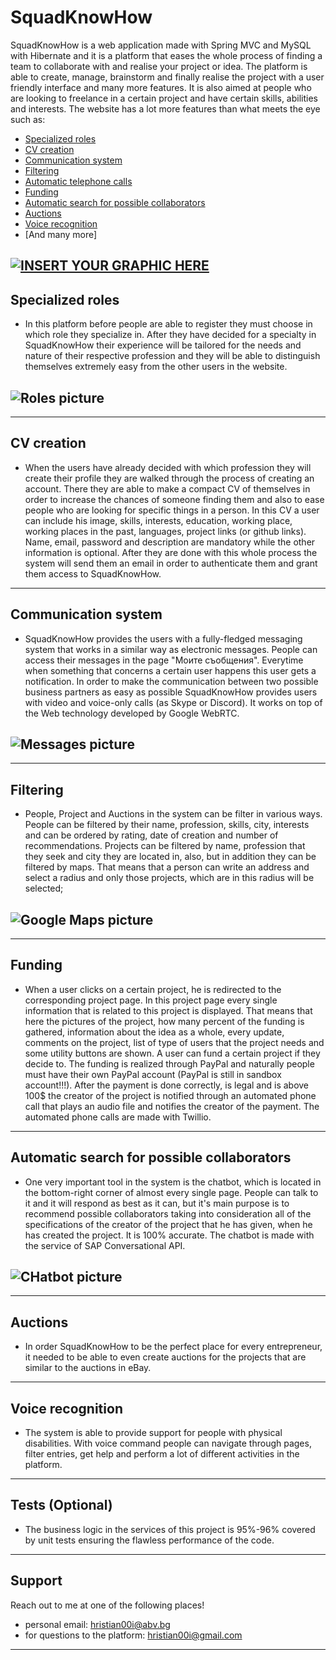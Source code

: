 # SquadKnowHow

SquadKnowHow is a web application made with Spring MVC and MySQL with Hibernate and it is a platform that eases the whole process of finding a team to collaborate with and realise your project or idea. The platform is able to create, manage, brainstorm and finally realise the project with a user friendly interface and many more features. It is also aimed at people who are looking to freelance in a certain project and have certain skills, abilities and interests. The website has a lot more features than what meets the eye such as:

- [Specialized roles](#specialized-roles)
- [CV creation](#cv-creation)
- [Communication system](#communication-system)
- [Filtering](#filtering)
- [Automatic telephone calls](#telephone-calls)
- [Funding](#funding)
- [Automatic search for possible collaborators](#automation)
- [Auctions](#auctions)
- [Voice recognition](#voice-recognition)
- [And many more]

## [![INSERT YOUR GRAPHIC HERE](https://res.cloudinary.com/hpsh4d23h/image/upload/v1557848448/Screenshot_29.png)]()

## Specialized roles

- In this platform before people are able to register they must choose in which role they specialize in. After they have decided for a specialty in SquadKnowHow their experience will be tailored for the needs and nature of their respective profession and they will be able to distinguish themselves extremely easy from the other users in the website.

## ![Roles picture](https://res.cloudinary.com/hpsh4d23h/image/upload/v1557848802/Screenshot_30.png)

---

## CV creation

- When the users have already decided with which profession they will create their profile they are walked through the process of creating an account. There they are able to make a compact CV of themselves in order to increase the chances of someone finding them and also to ease people who are looking for specific things in a person. In this CV a user can include his image, skills, interests, education, working place, working places in the past, languages, project links (or github links). Name, email, password and description are mandatory while the other information is optional. After they are done with this whole process the system will send them an email in order to authenticate them and grant them access to SquadKnowHow.

---

## Communication system

- SquadKnowHow provides the users with a fully-fledged messaging system that works in a similar way as electronic messages. People can access their messages in the page "Моите съобщения". Everytime when something that concerns a certain user happens this user gets a notification. In order to make the communication between two possible business partners as easy as possible SquadKnowHow provides users with video and voice-only calls (as Skype or Discord). It works on top of the Web technology developed by Google WebRTC.

## ![Messages picture](https://res.cloudinary.com/hpsh4d23h/image/upload/v1557860136/Messages_inbox.png)

---

## Filtering

- People, Project and Auctions in the system can be filter in various ways. People can be filtered by their name, profession, skills, city, interests and can be ordered by rating, date of creation and number of recommendations. Projects can be filtered by name, profession that they seek and city they are located in, also, but in addition they can be filtered by maps. That means that a person can write an address and select a radius and only those projects, which are in this radius will be selected;

## ![Google Maps picture](https://res.cloudinary.com/hpsh4d23h/image/upload/v1557860371/Screenshot_21.png)

---

## Funding

- When a user clicks on a certain project, he is redirected to the corresponding project page. In this project page every single information that is related to this project is displayed. That means that here the pictures of the project, how many percent of the funding is gathered, information about the idea as a whole, every update, comments on the project, list of type of users that the project needs and some utility buttons are shown. A user can fund a certain project if they decide to. The funding is realized through PayPal and naturally people must have their own PayPal account (PayPal is still in sandbox account!!!). After the payment is done correctly, is legal and is above 100$ the creator of the project is notified through an automated phone call that plays an audio file and notifies the creator of the payment. The automated phone calls are made with Twillio.

---

## Automatic search for possible collaborators

- One very important tool in the system is the chatbot, which is located in the bottom-right corner of almost every single page. People can talk to it and it will respond as best as it can, but it's main purpose is to recommend possible collaborators taking into consideration all of the specifications of the creator of the project that he has given, when he has created the project. It is 100% accurate. The chatbot is made with the service of SAP Conversational API.

## ![CHatbot picture](https://res.cloudinary.com/hpsh4d23h/image/upload/v1557861582/Screenshot_31.png)

---

## Auctions

- In order SquadKnowHow to be the perfect place for every entrepreneur, it needed to be able to even create auctions for the projects that are similar to the auctions in eBay.

---

## Voice recognition

- The system is able to provide support for people with physical disabilities. With voice command people can navigate through pages, filter entries, get help and perform a lot of different activities in the platform.

---

## Tests (Optional)

- The business logic in the services of this project is 95%-96% covered by unit tests ensuring the flawless performance of the code.

---

## Support

Reach out to me at one of the following places!

- personal email: hristian00i@abv.bg
- for questions to the platform: hristian00i@gmail.com

---